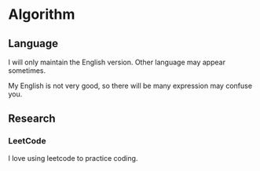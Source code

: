 # Algorithm

## Language

I will only maintain the English version. Other language may appear sometimes.

My English is not very good, so there will be many expression may confuse you.

## Research

### LeetCode

I love using leetcode to practice coding.
